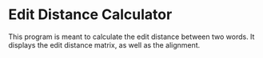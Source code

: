 # Edit Distance Calculator

This program is meant to calculate the edit distance between two words.
It displays the edit distance matrix, as well as the alignment.
